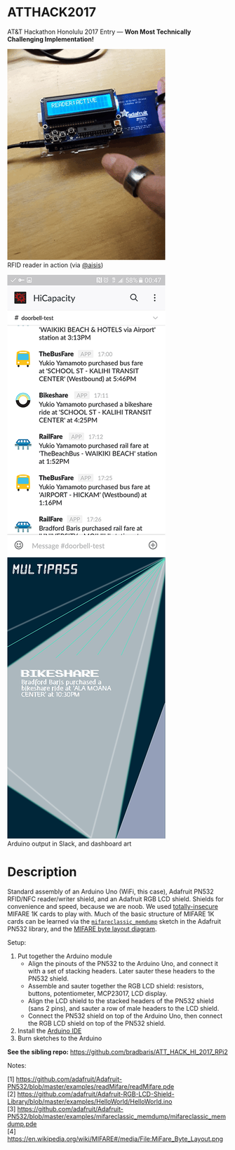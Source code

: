 # ATTHACK2017
AT&amp;T Hackathon Honolulu 2017 Entry — **Won Most Technically Challenging Implementation!**

![](/art/demo.gif)  
RFID reader in action (via [@aisis](https://www.github.com/aisis))  

![](/art/slack_screenshot.png)
![](/art/dashboard_concept.png)  
Arduino output in Slack, and dashboard art  

# Description

Standard assembly of an Arduino Uno (WiFi, this case), Adafruit PN532 RFID/NFC reader/writer shield, and an Adafruit RGB LCD shield. Shields for convenience and speed, because we are noob. We used [totally-insecure](https://en.wikipedia.org/wiki/MIFARE#Security_of_MIFARE_Classic.2C_MIFARE_DESFire_and_MIFARE_Ultralight) MIFARE 1K cards to play with. Much of the basic structure of MIFARE 1K cards can be learned via the [`mifareclassic_memdump`](https://github.com/adafruit/Adafruit-PN532/blob/master/examples/mifareclassic_memdump/mifareclassic_memdump.pde) sketch in the Adafruit PN532 library, and the [MIFARE byte layout diagram](https://en.wikipedia.org/wiki/MIFARE#/media/File:MiFare_Byte_Layout.png).

Setup:

1. Put together the Arduino module  
   *  Align the pinouts of the PN532 to the Arduino Uno, and connect it with a set of stacking headers. Later sauter these headers to the PN532 shield.
   *  Assemble and sauter together the RGB LCD shield: resistors, buttons, potentiometer, MCP23017, LCD display.
   *  Align the LCD shield to the stacked headers of the PN532 shield (sans 2 pins), and sauter a row of male headers to the LCD shield.
   *  Connect the PN532 shield on top of the Arduino Uno, then connect the RGB LCD shield on top of the PN532 shield.  
2. Install the [Arduino IDE](https://www.arduino.cc/en/main/software)  
3. Burn sketches to the Arduino  

**See the sibling repo:** https://github.com/bradbaris/ATT_HACK_HI_2017_RPi2

Notes:

[1] https://github.com/adafruit/Adafruit-PN532/blob/master/examples/readMifare/readMifare.pde  
[2] https://github.com/adafruit/Adafruit-RGB-LCD-Shield-Library/blob/master/examples/HelloWorld/HelloWorld.ino  
[3] https://github.com/adafruit/Adafruit-PN532/blob/master/examples/mifareclassic_memdump/mifareclassic_memdump.pde  
[4] https://en.wikipedia.org/wiki/MIFARE#/media/File:MiFare_Byte_Layout.png  
